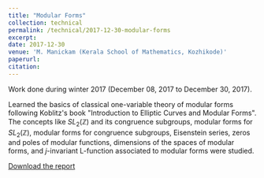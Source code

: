 ```yaml
---
title: "Modular Forms"
collection: technical
permalink: /technical/2017-12-30-modular-forms
excerpt:
date: 2017-12-30
venue: 'M. Manickam (Kerala School of Mathematics, Kozhikode)'
paperurl: 
citation: 
---
```

Work done during winter 2017 (December 08, 2017 to December 30, 2017).

Learned the basics of classical one-variable theory of modular forms following Koblitz's book "Introduction to Elliptic Curves and Modular Forms".  The concepts like  $SL_2(\mathbb{Z})$ and its congruence subgroups, modular forms for $SL_2(\mathbb{Z})$, modular forms for congruence subgroups, Eisenstein series, zeros and poles of modular functions, dimensions of the spaces of modular forms, and $j$-invariant L-function associated to modular forms were studied.

[Download the report](http://gkorpal.github.io/files/winter2017-modular_forms-gaurish.pdf)

